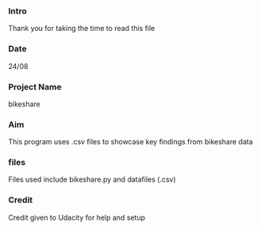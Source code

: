 ### Intro
Thank you for taking the time to read this file
### Date
24/08

### Project Name
bikeshare

### Aim
This program uses .csv files to showcase key findings from bikeshare data

### files
Files used include bikeshare.py and datafiles (.csv)

### Credit
Credit given to Udacity for help and setup
